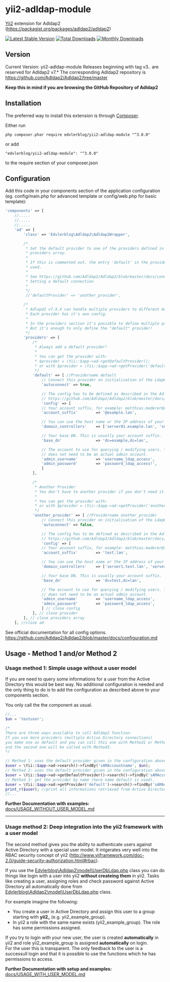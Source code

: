 # yii2-adldap-module

[Yii2](http://www.yiiframework.com) extension for Adldap2 (https://packagist.org/packages/adldap2/adldap2)

[![Latest Stable Version](https://poser.pugx.org/edvlerblog/yii2-adldap-module/v/stable)](https://packagist.org/packages/edvlerblog/yii2-adldap-module)
[![Total Downloads](https://poser.pugx.org/edvlerblog/yii2-adldap-module/downloads)](https://packagist.org/packages/edvlerblog/yii2-adldap-module)
[![Monthly Downloads](https://poser.pugx.org/edvlerblog/yii2-adldap-module/d/monthly)](https://packagist.org/packages/edvlerblog/yii2-adldap-module)

## Version

Current Version:
yii2-adldap-module Releases beginning with tag v3.*.* are reserved for Adldap2 v7.*
The corresponding Adldap2 repository is https://github.com/Adldap2/Adldap2/tree/master

**Keep this in mind if you are browsing the GitHub Repository of Adldap2**


## Installation

The preferred way to install this extension is through [Composer](http://getcomposer.org/).

Either run
```
php composer.phar require edvlerblog/yii2-adldap-module "^3.0.0"
```
or add
```
"edvlerblog/yii2-adldap-module": "^3.0.0"
```
to the require section of your composer.json


## Configuration

Add this code in your components section of the application configuration (eg. config/main.php for advanced template or config/web.php for basic template):
```php
'components' => [
	//.....
	//.....
	//.....
	'ad' => [
	    'class' => 'Edvlerblog\Adldap2\Adldap2Wrapper',

	    /*
	     * Set the default provider to one of the providers defined in the
	     * providers array.
	     * 
	     * If this is commented out, the entry 'default' in the providers array is 
	     * used.
	     * 
	     * See https://github.com/Adldap2/Adldap2/blob/master/docs/connecting.md
	     * Setting a default connection
	     * 
	     */
	     //'defaultProvider' => 'another_provider',

	    /*
	     * Adlapd2 v7.X.X can handle multiple providers to different Active Directory sources.
	     * Each provider has it's own config.
	     * 
	     * In the providers section it's possible to define multiple providers as listed as example below.
	     * But it's enough to only define the "default" provider!
	     */
	    'providers' => [
			/*
			 * Always add a default provider!
			 * 
			 * You can get the provider with:
			 * $provider = \Yii::$app->ad->getDefaultProvider();
			 * or with $provider = \Yii::$app->ad->getProvider('default');
			 */
			'default' => [ //Providername default
			    // Connect this provider on initialisation of the LdapWrapper Class automatically
			    'autoconnect' => true,

			    // The config has to be defined as described in the Adldap2 documentation.
			    // https://github.com/Adldap2/Adldap2/blob/master/docs/configuration.md
			    'config' => [
				// Your account suffix, for example: matthias.maderer@example.lan
				'account_suffix'        => '@example.lan',

				// You can use the host name or the IP address of your controllers.
				'domain_controllers'    => ['server01.example.lan', 'server02.example.lan'],

				// Your base DN. This is usually your account suffix.
				'base_dn'               => 'dc=example,dc=lan',

				// The account to use for querying / modifying users. This
				// does not need to be an actual admin account.
				'admin_username'        => 'username_ldap_access',
				'admin_password'        => 'password_ldap_access!',
			    ]
			],

			/*
			 * Another Provider
			 * You don't have to another provider if you don't need it. It's just an example.
			 * 
			 * You can get the provider with:
			 * or with $provider = \Yii::$app->ad->getProvider('another_provider');
			 */
			'another_provider' => [ //Providername another_provider
			    // Connect this provider on initialisation of the LdapWrapper Class automatically
			    'autoconnect' => false,

			    // The config has to be defined as described in the Adldap2 documentation.
			    // https://github.com/Adldap2/Adldap2/blob/master/docs/configuration.md               
			    'config' => [
				// Your account suffix, for example: matthias.maderer@test.lan
				'account_suffix'        => 'test.lan',

				// You can use the host name or the IP address of your controllers.
				'domain_controllers'    => ['server1.test.lan', 'server2'],

				// Your base DN. This is usually your account suffix.
				'base_dn'               => 'dc=test,dc=lan',

				// The account to use for querying / modifying users. This
				// does not need to be an actual admin account.
				'admin_username'        => 'username_ldap_access',
				'admin_password'        => 'password_ldap_access',
			    ] // close config
			], // close provider
	    ], // close providers array
	], //close ad
```	

See official documentation for all config options.  
https://github.com/Adldap2/Adldap2/blob/master/docs/configuration.md

## Usage - Method 1 and/or Method 2

### Usage method 1: Simple usage without a user model
If you are need to query some informations for a user from the Active Directory this would be best way.
No additional configuration is needed and the only thing to do is to add the configuration as described above to your components section.

You only call the the component as usual.
```php
//...
$un = 'testuser';

/*
There are three ways available to call Adldap2 function. 
If you use more providers (multiple Active Directory connections)
you make one as default and you can call this one with Method1 or Method2
and the second one will be called with Method3.
*/

// Method 1: uses the default provider given in the configuration above (array key defaultProvider)
$user = \Yii::$app->ad->search()->findBy('sAMAccountname', $un); 
// Method 2: uses the default provider given in the configuration above (array key defaultProvider)
$user = \Yii::$app->ad->getDefaultProvider()->search()->findBy('sAMAccountname', $un);
// Method 3: get the provider by name (here name default is used).
$user = \Yii::$app->ad->getProvider('default')->search()->findBy('sAMAccountname', $un);
print_r($user); //print all informations retrieved from Active Directory
//...
```

**Further Documentation with examples:** [docs/USAGE_WITHOUT_USER_MODEL.md](docs/USAGE_WITHOUT_USER_MODEL.md)

---

### Usage method 2: Deep integration into the yii2 framework with a user model
The second method gives you the ability to authenticate users against Active Directory with a special user model. It intgerates very well into the RBAC security concept of yii2 (http://www.yiiframework.com/doc-2.0/guide-security-authorization.html#rbac).

If you use the [Edvlerblog\Adldap2\model\UserDbLdap.php](src/model/UserDbLdap.php) class you can do things like login with a user into yii2 **without createing them** in yii2. Tasks like creating a user, assigning roles and check password against Active Directory all automatically done from [Edvlerblog\Adldap2\model\UserDbLdap.php](src/model/UserDbLdap.php) class.  

For example imagine the following:  
- You create a user in Active Directory and assign this user to a group starting with **yii2_** (e.g. yii2_example_group).
- In yii2 a role with the same name exists (yii2_example_group). The role has some permissions assigned.

If you try to login with your new user, the user is created **automatically** in yii2 and role yii2_example_group is assigned **automatically** on login.  
For the user this is transparent. The only feedback to the user is a successull login and that it is possible to use the functions which he has permissions to access.

**Further Documentation with setup and examples:** [docs/USAGE_WITH_USER_MODEL.md](docs/USAGE_WITH_USER_MODEL.md)
